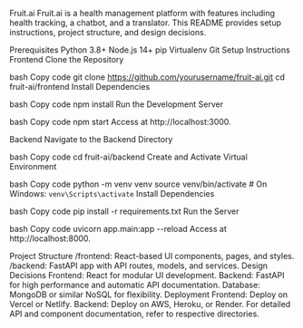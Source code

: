 Fruit.ai
Fruit.ai is a health management platform with features including health tracking, a chatbot, and a translator. This README provides setup instructions, project structure, and design decisions.

Prerequisites
Python 3.8+
Node.js 14+
pip
Virtualenv
Git
Setup Instructions
Frontend
Clone the Repository

bash
Copy code
git clone https://github.com/yourusername/fruit-ai.git
cd fruit-ai/frontend
Install Dependencies

bash
Copy code
npm install
Run the Development Server

bash
Copy code
npm start
Access at http://localhost:3000.

Backend
Navigate to the Backend Directory

bash
Copy code
cd fruit-ai/backend
Create and Activate Virtual Environment

bash
Copy code
python -m venv venv
source venv/bin/activate  # On Windows: `venv\Scripts\activate`
Install Dependencies

bash
Copy code
pip install -r requirements.txt
Run the Server

bash
Copy code
uvicorn app.main:app --reload
Access at http://localhost:8000.

Project Structure
/frontend: React-based UI components, pages, and styles.
/backend: FastAPI app with API routes, models, and services.
Design Decisions
Frontend: React for modular UI development.
Backend: FastAPI for high performance and automatic API documentation.
Database: MongoDB or similar NoSQL for flexibility.
Deployment
Frontend: Deploy on Vercel or Netlify.
Backend: Deploy on AWS, Heroku, or Render.
For detailed API and component documentation, refer to respective directories.
